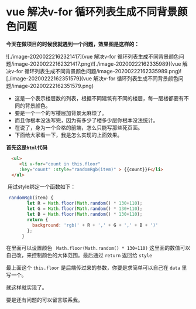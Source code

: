# vue 解决v-for 循环列表生成不同背景颜色问题

**今天在做项目的时候我就遇到一个问题，效果图是这样的：**

![./image-20200222162321417](vue 解决v-for 循环列表生成不同背景颜色问题/image-20200222162321417.png)![./image-20200222162335989](vue 解决v-for 循环列表生成不同背景颜色问题/image-20200222162335989.png)![./image-20200222162351579](vue 解决v-for 循环列表生成不同背景颜色问题/image-20200222162351579.png)

- 这是一个表示楼层数的列表，根据不同建筑有不同的楼层，每一层楼都要有不同的背景颜色。
- 要是一个一个的写楼层加背景太麻烦了。
- 而且你根本没法写完，因为有多少了楼多少层你根本没法统计。
- 在说了，身为一个合格的前端，怎么只能写那些死页面。
- 下面给大家看一下，我是怎么实现的上面效果。

**首先这是`html`代码**

```  html
  <ul> 
 	 <li v-for="count in this.floor" 
     :key="count" :style="randomRgb(item)" > {{count}}F</li>
  </ul> 
```

​      用过style绑定一个函数如下：

``` javascript
 randomRgb(item) {
        let R = Math.floor(Math.random() * 130+110);
        let G = Math.floor(Math.random() * 130+110);
        let B = Math.floor(Math.random() * 130+110);
        return {
          background: 'rgb(' + R + ',' + G + ',' + B + ')'
        };
      }
```

在里面可以设置颜色 ` Math.floor(Math.random() * 130+110)` 这里面的数值可以自己改，来控制颜色的大体范围。最后通过 `return` 返回给 `style` 

最上面这个 `this.floor` 是后端传过来的参数，你要是求简单可以自己在 `data` 里写一个。

就这样就实现了。

要是还有问题的可以留言联系我。

